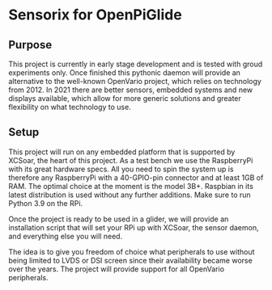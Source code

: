 # Sensorix for OpenPiGlide

## Purpose
This project is currently in early stage development and is tested with groud experiments only.
Once finished this pythonic daemon will provide an alternative to the well-known OpenVario project, which relies on 
technology from 2012. In 2021 there are better sensors, embedded systems and new displays available, which allow for 
more generic solutions and greater flexibility on what technology to use.

## Setup
This project will run on any embedded platform that is supported by XCSoar, the heart of this project. As a test bench
we use the RaspberryPi with its great hardware specs. All you need to spin the system up is therefore any RaspberryPi
with a 40-GPIO-pin connector and at least 1GB of RAM. The optimal choice at the moment is the model 3B+.
Raspbian in its latest distribution is used without any further additions. Make sure to run Python 3.9 on the RPi.

Once the project is ready to be used in a glider, we will provide an installation script that will set your RPi up with
XCSoar, the sensor daemon, and everything else you will need.

The idea is to give you freedom of choice what peripherals to use without being limited to LVDS or DSI screen since 
their availability became worse over the years. The project will provide support for all OpenVario peripherals.
